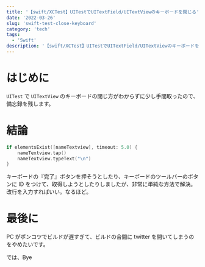```yaml
---
title: '【swift/XCTest】UITestでUITextField/UITextViewのキーボードを閉じる'
date: '2022-03-26'
slug: 'swift-test-close-keyboard'
category: 'tech'
tags:
  - 'Swift'
description: '【swift/XCTest】UITestでUITextField/UITextViewのキーボードを閉じるのに躓いたので、備忘録的に残します。'
---
```


# はじめに

`UITest` で `UITextView` のキーボードの閉じ方がわからずに少し手間取ったので、備忘録を残します。

# 結論

```swift:sample.swift
if elementsExist([nameTextview], timeout: 5.0) {
    nameTextview.tap()
    nameTextview.typeText("\n")
}
```

キーボードの『完了』ボタンを押そうとしたり、キーボードのツールバーのボタンに ID をつけて、取得しようとしたりしましたが、非常に単純な方法で解決。改行を入力すればいい。なるほど。

# 最後に

PC がポンコツでビルドが遅すぎて、ビルドの合間に twitter を開いてしまうのをやめたいです。

では、Bye

